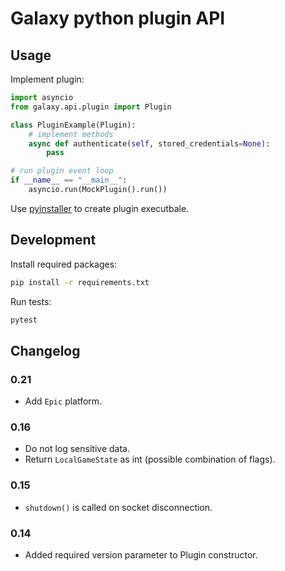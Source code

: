 # Galaxy python plugin API

## Usage

Implement plugin:

```python
import asyncio
from galaxy.api.plugin import Plugin

class PluginExample(Plugin):
    # implement methods
    async def authenticate(self, stored_credentials=None):
        pass

# run plugin event loop
if __name__ == "__main__":
    asyncio.run(MockPlugin().run())
```

Use [pyinstaller](https://www.pyinstaller.org/) to create plugin executbale.

## Development

Install required packages:
```bash
pip install -r requirements.txt
```

Run tests:
```bash
pytest
```

## Changelog

### 0.21
* Add `Epic` platform.
### 0.16
* Do not log sensitive data.
* Return `LocalGameState` as int (possible combination of flags).
### 0.15
* `shutdown()` is called on socket disconnection.
### 0.14
* Added required version parameter to Plugin constructor.